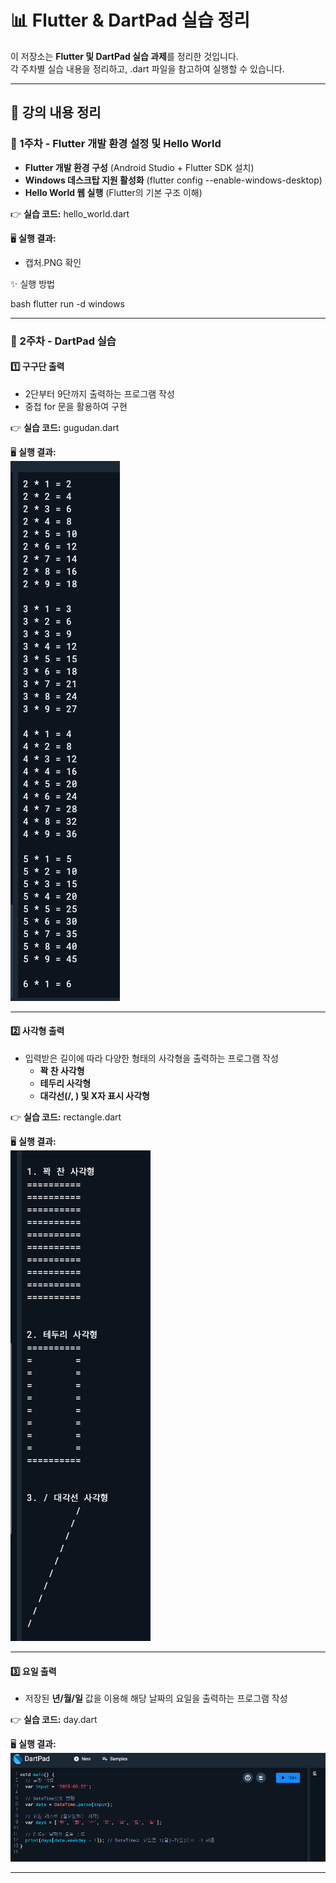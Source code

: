 # 📊 Flutter & DartPad 실습 정리

이 저장소는 **Flutter 및 DartPad 실습 과제**를 정리한 것입니다.  
각 주차별 실습 내용을 정리하고, .dart 파일을 참고하여 실행할 수 있습니다.

---

## 📖 강의 내용 정리

### **📌 1주차 - Flutter 개발 환경 설정 및 Hello World**
- **Flutter 개발 환경 구성** (Android Studio + Flutter SDK 설치)
- **Windows 데스크탑 지원 활성화** (flutter config --enable-windows-desktop)
- **Hello World 웹 실행** (Flutter의 기본 구조 이해)

👉 **실습 코드:** hello_world.dart

🖥 **실행 결과:**  
- 캡처.PNG 확인

✨ 실행 방법

bash
   flutter run -d windows

---

### **📌 2주차 - DartPad 실습**
#### 1️⃣ **구구단 출력**
- 2단부터 9단까지 출력하는 프로그램 작성  
- 중첩 for 문을 활용하여 구현  

👉 **실습 코드:** gugudan.dart

🖥 **실행 결과:**  
![구구단 실행 화면](./images/gugudan_re.png)

---

#### 2️⃣ **사각형 출력**
- 입력받은 길이에 따라 다양한 형태의 사각형을 출력하는 프로그램 작성  
  - **꽉 찬 사각형**
  - **테두리 사각형**
  - **대각선(/, \) 및 X자 표시 사각형**  

👉 **실습 코드:** rectangle.dart

🖥 **실행 결과:**  
![사각형 출력 실행 화면](./images/rectangle_re.png)

---

#### 3️⃣ **요일 출력**
- 저장된 **년/월/일** 값을 이용해 해당 날짜의 요일을 출력하는 프로그램 작성  

👉 **실습 코드:** day.dart

🖥 **실행 결과:**  
![요일 출력 실행 화면](./images/day_re.png)

---
